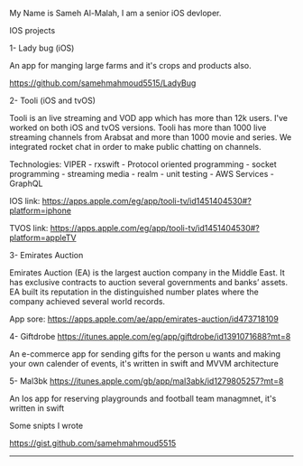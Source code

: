 
My Name is Sameh Al-Malah, I am a senior iOS devloper.

IOS projects 

1- Lady bug (iOS)

An app for manging large farms and it's crops and products also.

https://github.com/samehmahmoud5515/LadyBug

2- Tooli (iOS and tvOS)

Tooli is an live streaming and VOD app which has more than 12k users. I've worked on both iOS and tvOS versions.
Tooli has more than 1000 live streaming channels from Arabsat and more than 1000 movie and series.
We integrated rocket chat in order to make public chatting on channels.

Technologies: 
VIPER - rxswift - Protocol oriented programming - socket programming - streaming media - realm - unit testing - AWS Services - GraphQL

IOS link: https://apps.apple.com/eg/app/tooli-tv/id1451404530#?platform=iphone

TVOS link: https://apps.apple.com/eg/app/tooli-tv/id1451404530#?platform=appleTV


3- Emirates Auction

Emirates Auction (EA) is the largest auction company in the Middle East. It has exclusive contracts to auction several governments and banks’ assets. EA built its reputation in the distinguished number plates where the company achieved several world records.

App sore: https://apps.apple.com/ae/app/emirates-auction/id473718109


4- Giftdrobe https://itunes.apple.com/eg/app/giftdrobe/id1391071688?mt=8

 An e-commerce app for sending gifts for the person u wants and making your own calender of events, it's written in swift and MVVM architecture



5- Mal3bk https://itunes.apple.com/gb/app/mal3abk/id1279805257?mt=8

 An Ios app for reserving playgrounds and football team managmnet, it's written in swift 
 
 
 Some snipts I wrote 
 
 https://gist.github.com/samehmahmoud5515
 
-----------------------------------------------------------------------------------------------------------------------------------
